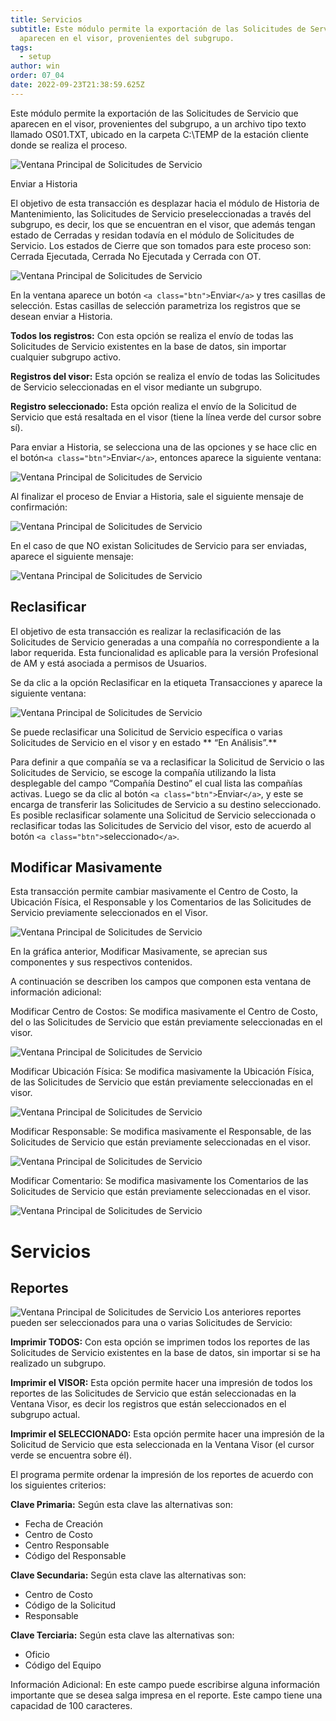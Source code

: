 ```yaml
---
title: Servicios
subtitle: Este módulo permite la exportación de las Solicitudes de Servicio que
  aparecen en el visor, provenientes del subgrupo.
tags:
  - setup
author: win
order: 07_04
date: 2022-09-23T21:38:59.625Z
---
```

Este módulo permite la exportación de las Solicitudes de Servicio que aparecen en el visor, provenientes del subgrupo, a un  archivo tipo texto llamado OS01.TXT,  ubicado en la carpeta C:\TEMP de la estación cliente donde se realiza el proceso.

![Ventana Principal de Solicitudes de Servicio](../../assets/images/cap09/chp09_img12.png)

Enviar a Historia

El objetivo de esta transacción es desplazar hacia el módulo de Historia de Mantenimiento, las Solicitudes de Servicio preseleccionadas a través del subgrupo,  es decir, los que se encuentran en el visor,  que además tengan estado de Cerradas y residan todavía en el módulo de Solicitudes de Servicio. Los estados de  Cierre  que  son  tomados para  este  proceso son: Cerrada  Ejecutada, Cerrada No Ejecutada y Cerrada con OT.

![Ventana Principal de Solicitudes de Servicio](../../assets/images/cap09/chp09_img13.png)

En la ventana aparece un botón `<a class="btn">`Enviar`</a>` y tres casillas de selección. Estas casillas  de selección parametriza los registros que se desean enviar a Historia.

**Todos los registros:** Con esta opción se realiza el envío de todas las Solicitudes  de
Servicio existentes en la base de datos, sin importar cualquier subgrupo activo.

**Registros del visor:** Esta opción se realiza el envío de todas las Solicitudes de Servicio seleccionadas en el visor mediante un subgrupo.

**Registro seleccionado:** Esta opción realiza el envío de la Solicitud de Servicio que está resaltada en el visor (tiene la línea verde del cursor sobre sí).

Para enviar a Historia, se selecciona una de las opciones y se hace clic en el  botón`<a class="btn">`Enviar`</a>`, entonces aparece la siguiente ventana:

![Ventana Principal de Solicitudes de Servicio](../../assets/images/cap09/chp09_img14.png)

Al finalizar el proceso de Enviar a Historia, sale el siguiente mensaje de confirmación:

![Ventana Principal de Solicitudes de Servicio](../../assets/images/cap09/chp09_img15.png)

En el caso de que NO existan Solicitudes de Servicio para ser enviadas, aparece el siguiente mensaje:

![Ventana Principal de Solicitudes de Servicio](../../assets/images/cap09/chp09_img16.png)

## Reclasificar

El objetivo de esta transacción es realizar la reclasificación de las Solicitudes de Servicio generadas a una compañía no correspondiente a la labor requerida. Esta funcionalidad es aplicable para la versión Profesional de AM y está asociada a permisos de Usuarios.

Se da clic a la opción Reclasificar en la etiqueta Transacciones y aparece la  siguiente ventana:

![Ventana Principal de Solicitudes de Servicio](../../assets/images/cap09/chp09_img17.png)

Se puede reclasificar una Solicitud de Servicio específica o varias Solicitudes de Servicio en el visor y en estado ** “En Análisis”.**

Para definir a que compañía se va a reclasificar la Solicitud de Servicio o las Solicitudes de Servicio, se escoge la  compañía utilizando la lista desplegable del campo  “Compañía Destino” el cual lista las compañías activas. Luego se da clic al botón `<a class="btn">`Enviar`</a>`, y este se encarga de transferir las Solicitudes de Servicio a su destino seleccionado. Es posible reclasificar solamente una Solicitud de Servicio seleccionada o reclasificar todas las Solicitudes de Servicio del visor, esto de acuerdo al botón `<a class="btn">`seleccionado`</a>`.

## Modificar Masivamente

Esta transacción permite cambiar masivamente el Centro de Costo, la Ubicación Física, el Responsable y los Comentarios  de las Solicitudes de Servicio previamente seleccionados en el Visor.

![Ventana Principal de Solicitudes de Servicio](../../assets/images/cap09/chp09_img18.png)

En  la  gráfica  anterior, Modificar  Masivamente, se aprecian sus componentes  y sus respectivos contenidos.

A  continuación se  describen los  campos que  componen esta  ventana de información adicional:

Modificar Centro de Costos: Se modifica masivamente el Centro de Costo, del o las Solicitudes de Servicio que están previamente seleccionadas en el visor.

![Ventana Principal de Solicitudes de Servicio](../../assets/images/cap09/chp09_img19.png)

Modificar Ubicación Física: Se modifica masivamente la  Ubicación Física,  de las
Solicitudes de Servicio que están previamente seleccionadas en el visor.

![Ventana Principal de Solicitudes de Servicio](../../assets/images/cap09/chp09_img20.png)

Modificar Responsable: Se modifica masivamente el Responsable, de las Solicitudes de Servicio que están previamente seleccionadas en el visor.

![Ventana Principal de Solicitudes de Servicio](../../assets/images/cap09/chp09_img21.png)

Modificar Comentario: Se modifica masivamente los Comentarios de las Solicitudes de Servicio que están previamente seleccionadas en el visor.

![Ventana Principal de Solicitudes de Servicio](../../assets/images/cap09/chp09_img22.png)

# Servicios

## Reportes

![Ventana Principal de Solicitudes de Servicio](../../assets/images/cap09/chp09_img23.png)
Los  anteriores  reportes  pueden  ser  seleccionados  para  una  o  varias   Solicitudes de Servicio:

**Imprimir TODOS:** Con esta opción se imprimen todos los reportes de las Solicitudes de Servicio existentes en la base de datos, sin importar si se ha realizado un subgrupo.

**Imprimir el VISOR:** Esta opción permite hacer una impresión de todos los reportes de las Solicitudes de Servicio que están seleccionadas en la Ventana Visor, es decir los registros que están seleccionados en el subgrupo actual.

**Imprimir el SELECCIONADO:** Esta opción permite hacer una impresión de la Solicitud de Servicio que esta seleccionada en la Ventana Visor (el cursor verde se encuentra sobre él).

El programa permite ordenar la impresión de los reportes de acuerdo con los siguientes criterios:

**Clave Primaria:** Según esta clave las alternativas son:

- Fecha de Creación
- Centro de Costo
- Centro Responsable
- Código del Responsable

**Clave Secundaria:** Según esta clave las alternativas son:

- Centro de Costo
- Código de la Solicitud
- Responsable

**Clave Terciaria:** Según esta clave las alternativas son:

- Oficio
- Código del Equipo

Información Adicional: En este campo puede escribirse alguna información  importante que  se  desea  salga  impresa  en  el  reporte. Este campo tiene una capacidad de 100 caracteres.
